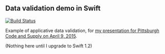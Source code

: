 ## Data validation demo in Swift

[![Build Status](https://travis-ci.org/FranklinChen/data-validation-demo-swift.png)](https://travis-ci.org/FranklinChen/data-validation-demo-swift)

Example of applicative data validation, for [my presentation for Pittsburgh Code and Supply on April 9, 2015](http://www.meetup.com/Pittsburgh-Code-Supply/events/221130516/).

(Nothing here until I upgrade to Swift 1.2)
